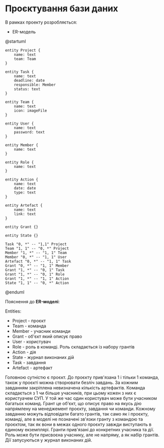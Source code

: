 # Проєктування бази даних

В рамках проекту розробляється: 

- ER-модель

@startuml

    entity Project {
        name: text
        team: Team
    }

    entity Task {
        name: text
        deadline: date
        responsible: Member
        status: text
    }

    entity Team {
        name: text
        icon: imageFile
    }

    entity User {
        name: text
        password: text
    }
    
    entity Member {
        name: text
    }

    entity Role {
        name: text
    }

    entity Action {
        name: text
        date: date
        type: text
    }

    entity Artefact {
        name: text
        link: text
    }
    
    entity Grant {}
    
    entity State {}

    Task "0, *" -- "1,1" Project
    Team "1, 1" -- "0, *" Project
    Member "1, *" -- "1, 1" Team
    Member "0, *" -- "1, 1" User
    Artefact "0, *" -- "1, 1" Task
    Grant "0, *" -- "1, 1" Member
    Grant "1, *" -- "0, 1" Task
    Grant "1, *" -- "0, 1" Role
    Grant "1, *" -- "1, 1" Action
    State "1, 1" -- "0, *" Action

@enduml

Пояснення до **ER-моделі**:

Entities:
- Project - проєкт
- Team - команда
- Member - учасник команди
- Grant - об'єкт який описує право
- User - користувач
- Role - роль в команді. Роль складається із набору грантів
- Action - дія
- State - журнал виконаних дій
- Task - завдання
- Artefact - артефакт

Головною сутністю є проєкт. До проєкту прив'язана 1 і тільки 1 команда, також у проєкті можна створювати безліч завдань.
За кожним завданням закріплена невизначена кількість артефактів.
Команда складається з 1 чи більше учасників, при цьому кожен з них є користуачем СУП. У той же час один користувач може бути учасником багатьох команд.
Грант це об'єкт, що описує право на якусь дію напрямлену на менеджемент проєкту, завдання чи команди. Кожному завданню можуть відповідати багато грантів, так само як і проєкту, команді, але в моделі не позначені зв'язки гранту з командою та проєктом, так як вони в межах одного проєкту завжди виступають в єдиному екземплярі. Гранти прив'язані до конкретних учасника та дії.
Роль може бути присвоєна учаснику, але не напряму, а як набір грантів.
Дії запусуються у журнал виконаних дій.